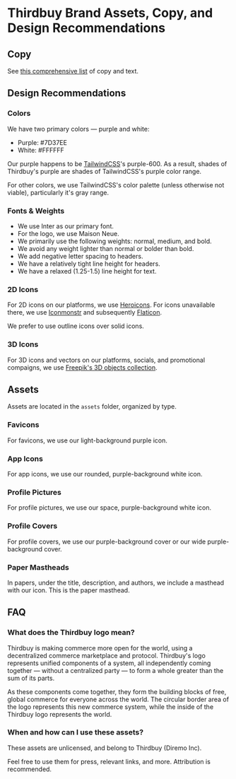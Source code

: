 # Thirdbuy Brand Assets, Copy, and Design Recommendations

## Copy

See [this comprehensive list](COPY.md) of copy and text.

## Design Recommendations

### Colors

We have two primary colors — purple and white:

- Purple: #7D37EE
- White: #FFFFFF

Our purple happens to be [TailwindCSS](https://tailwindcss.com)'s purple-600. As a result, shades of Thirdbuy's purple are shades of TailwindCSS's purple color range.

For other colors, we use TailwindCSS's color palette (unless otherwise not viable), particularly it's gray range.

### Fonts & Weights

- We use Inter as our primary font.
- For the logo, we use Maison Neue.
- We primarily use the following weights: normal, medium, and bold.
- We avoid any weight lighter than normal or bolder than bold.
- We add negative letter spacing to headers.
- We have a relatively tight line height for headers.
- We have a relaxed (1.25-1.5) line height for text.

### 2D Icons

For 2D icons on our platforms, we use [Heroicons](https://heroicons.com/). For icons unavailable there, we use [Iconmonstr](https://iconmonstr.com/) and subsequently [Flaticon](https://flaticon.com/).

We prefer to use outline icons over solid icons.

### 3D Icons

For 3D icons and vectors on our platforms, socials, and promotional compaigns, we use [Freepik's 3D objects collection](https://www.freepik.com/collection/3d-objects/1488).

## Assets

Assets are located in the `assets` folder, organized by type.

### Favicons

For favicons, we use our light-background purple icon.

### App Icons

For app icons, we use our rounded, purple-background white icon.

### Profile Pictures

For profile pictures, we use our space, purple-background white icon.

### Profile Covers

For profile covers, we use our purple-background cover or our wide purple-background cover.

### Paper Mastheads

In papers, under the title, description, and authors, we include a masthead with our icon. This is the paper masthead.

## FAQ

### What does the Thirdbuy logo mean?

Thirdbuy is making commerce more open for the world, using a decentralized commerce marketplace and protocol. Thirdbuy's logo represents unified components of a system, all independently coming together — without a centralized party — to form a whole greater than the sum of its parts.

As these components come together, they form the building blocks of free, global commerce for everyone across the world. The circular border area of the logo represents this new commerce system, while the inside of the Thirdbuy logo represents the world.

### When and how can I use these assets?

These assets are unlicensed, and belong to Thirdbuy (Diremo Inc).

Feel free to use them for press, relevant links, and more. Attribution is recommended.
